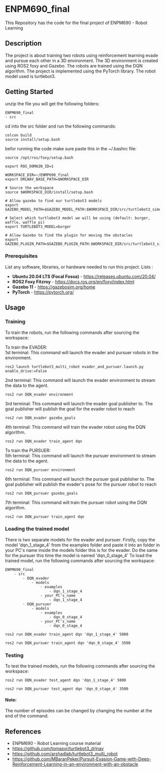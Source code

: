 # ENPM690_final
This Repository has the code for the final project of ENPM690 - Robot Learning

## Description
The project is about training two robots using reinforcement learning evade and pursue each other in a 3D environment. The 3D environment is created using ROS2 foxy and Gazebo. The robots are trained using the DQN algorithm. The project is implemented using the PyTorch library. The robot model used is turtlebot3.

## Getting Started
unzip the file you will get the following folders:
```
ENPM690_final
- src
```
cd into the src folder and run the following commands:
```
colcon build
source install/setup.bash
```
befor running the code make sure paste this in the ~/.bashrc file:
```
source /opt/ros/foxy/setup.bash

export ROS_DOMAIN_ID=1

WORKSPACE_DIR=~/ENMP690_final
export DRLNAV_BASE_PATH=$WORKSPACE_DIR

# Source the workspace
source $WORKSPACE_DIR/install/setup.bash

# Allow gazebo to find our turtlebot3 models
export GAZEBO_MODEL_PATH=$GAZEBO_MODEL_PATH:$WORKSPACE_DIR/src/turtlebot3_simulations/turtlebot3_gazebo/models

# Select which turtlebot3 model we will be using (default: burger, waffle, waffle_pi)
export TURTLEBOT3_MODEL=burger

# Allow Gazebo to find the plugin for moving the obstacles
export GAZEBO_PLUGIN_PATH=$GAZEBO_PLUGIN_PATH:$WORKSPACE_DIR/src/turtlebot3_simulations/turtlebot3_gazebo/models/turtlebot3
```
### Prerequisites
List any software, libraries, or hardware needed to run this project.
 Lists : 
 - **Ubuntu 20.04 LTS (Focal Fossa)** - https://releases.ubuntu.com/20.04/
 - **ROS2 Foxy Fitzroy** - https://docs.ros.org/en/foxy/index.html
 - **Gazebo 11** - https://gazebosim.org/home
 - **PyTorch** - https://pytorch.org/

## Usage

### Training
To train the robots, run the following commands after sourcing the workspace:

To train the EVADER:\
1st terminal: This command will launch the evader and pursuer robots in the environment. 
```
ros2 launch turtlebot3_multi_robot evader_and_pursuer.launch.py enable_drive:=False
```
2nd terminal: This command will launch the evader environment to stream the data to the agent.
```
ros2 run DQN_evader environment
```
3rd terminal: This command will launch the evader goal publisher to. The goal publisher will publish the goal for the evader robot to reach
```
ros2 run DQN_evader gazebo_goals
```
4th terminal: This command will train the evader robot using the DQN algorithm.
```
ros2 run DQN_evader train_agent dqn
```
To train the PURSUER:\
5th terminal: This command will launch the pursuer environment to stream the data to the agent.
```
ros2 run DQN_pursuer environment
```
6th terminal: This command will launch the pursuer goal publisher to. The goal publisher will publish the evader's pose for the pursuer robot to reach
```
ros2 run DQN_pursuer gazebo_goals
```
7th terminal: This command will train the pursuer robot using the DQN algorithm.
```
ros2 run DQN_pursuer train_agent dqn
```
### Loading the trained model
There is two separate models for the evader and pursuer. Firstly, copy the model 'dqn_1_stage_4' from the examples folder and paste it into an folder in your PC's name inside the models folder this is for the evader. Do the same for the pursuer this time the model is named 'dqn_0_stage_4' To load the trained model, run the following commands after sourcing the workspace:
```
ENPM690_final
    - src
        - DQN_evader
            - models
                - examples
                    - dqn_1_stage_4
                - your_PC's_name
                    - dqn_1_stage_4
        - DQN_pursuer
            - models
                - examples
                    - dqn_0_stage_4
                - your_PC's_name
                    - dqn_0_stage_4

```
```
ros2 run DQN_evader train_agent dqn 'dqn_1_stage_4' 5000
```
```
ros2 run DQN_pursuer train_agent dqn 'dqn_0_stage_4' 3500
```
### Testing
To test the trained models, run the following commands after sourcing the workspace:
```
ros2 run DQN_evader test_agent dqn 'dqn_1_stage_4' 5000
```
```
ros2 run DQN_pursuer test_agent dqn 'dqn_0_stage_4' 3500
```

#### Note:
The number of episodes can be changed by changing the number at the end of the command.

## References
- ENPM690 - Robot Learning course material
- https://github.com/tomasvr/turtlebot3_drlnav
- https://github.com/arshadlab/turtlebot3_multi_robot
- https://github.com/MBaranPeker/Pursuit-Evasion-Game-with-Deep-Reinforcement-Learning-in-an-environment-with-an-obstacle

